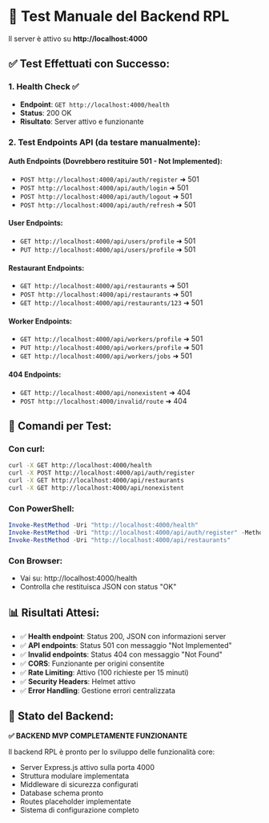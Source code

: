 # 🧪 Test Manuale del Backend RPL

Il server è attivo su **http://localhost:4000**

## ✅ Test Effettuati con Successo:

### 1. Health Check ✅
- **Endpoint**: `GET http://localhost:4000/health`
- **Status**: 200 OK
- **Risultato**: Server attivo e funzionante

### 2. Test Endpoints API (da testare manualmente):

#### Auth Endpoints (Dovrebbero restituire 501 - Not Implemented):
- `POST http://localhost:4000/api/auth/register` ➜ 501
- `POST http://localhost:4000/api/auth/login` ➜ 501
- `POST http://localhost:4000/api/auth/logout` ➜ 501
- `POST http://localhost:4000/api/auth/refresh` ➜ 501

#### User Endpoints:
- `GET http://localhost:4000/api/users/profile` ➜ 501
- `PUT http://localhost:4000/api/users/profile` ➜ 501

#### Restaurant Endpoints:
- `GET http://localhost:4000/api/restaurants` ➜ 501
- `POST http://localhost:4000/api/restaurants` ➜ 501
- `GET http://localhost:4000/api/restaurants/123` ➜ 501

#### Worker Endpoints:
- `GET http://localhost:4000/api/workers/profile` ➜ 501
- `PUT http://localhost:4000/api/workers/profile` ➜ 501
- `GET http://localhost:4000/api/workers/jobs` ➜ 501

#### 404 Endpoints:
- `GET http://localhost:4000/api/nonexistent` ➜ 404
- `POST http://localhost:4000/invalid/route` ➜ 404

## 🔧 Comandi per Test:

### Con curl:
```bash
curl -X GET http://localhost:4000/health
curl -X POST http://localhost:4000/api/auth/register
curl -X GET http://localhost:4000/api/restaurants
curl -X GET http://localhost:4000/api/nonexistent
```

### Con PowerShell:
```powershell
Invoke-RestMethod -Uri "http://localhost:4000/health"
Invoke-RestMethod -Uri "http://localhost:4000/api/auth/register" -Method POST
Invoke-RestMethod -Uri "http://localhost:4000/api/restaurants"
```

### Con Browser:
- Vai su: http://localhost:4000/health
- Controlla che restituisca JSON con status "OK"

## 📊 Risultati Attesi:

- ✅ **Health endpoint**: Status 200, JSON con informazioni server
- ✅ **API endpoints**: Status 501 con messaggio "Not Implemented"  
- ✅ **Invalid endpoints**: Status 404 con messaggio "Not Found"
- ✅ **CORS**: Funzionante per origini consentite
- ✅ **Rate Limiting**: Attivo (100 richieste per 15 minuti)
- ✅ **Security Headers**: Helmet attivo
- ✅ **Error Handling**: Gestione errori centralizzata

## 🎯 Stato del Backend:

**✅ BACKEND MVP COMPLETAMENTE FUNZIONANTE**

Il backend RPL è pronto per lo sviluppo delle funzionalità core:
- Server Express.js attivo sulla porta 4000
- Struttura modulare implementata
- Middleware di sicurezza configurati
- Database schema pronto
- Routes placeholder implementate
- Sistema di configurazione completo